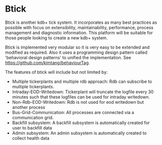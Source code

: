 # Btick

Btick is another kdb+ tick system. It incorporates as many best practices as possible with focus on extensibility, maintainability, performance, process management and diagnostic information. This platform will be suitable for those people looking to create a new kdb+ system. 

Btick is implemented very modular so it is very easy to be extended and modified as required. Also it uses a programming design pattern called 'behavioral design patterns' to unified the implementation. See https://github.com/kimtang/behaviourTag.

The features of btick will include but not limited by:

* Multiple tickerplants and multiple rdb approach:
  Rdb can subscribe to multiple tickerplants.
* Intraday-EOD-Writedown:
  Tickerplant will truncate the logfile every 30 minutes such that these logfiles can be used for intraday writedown.
* Non-Rdb-EOD-Writedown:
  Rdb is not used for eod writedown but another process
* Bus-Grid-Communication:
  All processes are connected via a communication grid.
* Backfill subsystem:
  A backfill subsystem is automatically created for user to backfill data
* Admin subsystem:
  An admin subsystem is automatically created to collect health data

